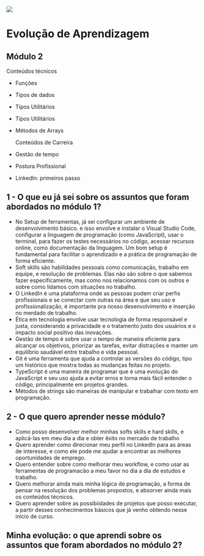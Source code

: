 ![](https://i.imgur.com/xG74tOh.png)

# Evolução de Aprendizagem

## Módulo 2


Conteúdos técnicos

- Funções
- Tipos de dados
- Tipos Utilitários
- Tipos Utilitários
- Métodos de Arrays

  Conteúdos de Carreira

 - Gestão de tempo
- Postura Profissional
- LinkedIn: primeiros passo

## 1 - O que eu já sei sobre os assuntos que foram abordados no módulo 1?


- No Setup de ferramentas, já sei configurar um ambiente de desenvolvimento básico. e isso envolve e instalar o Visual Studio Code, configurar a linguagem de programação (como 
  JavaScript), usar o terminal, para fazer os testes necessários no código, acessar recursos online, como documentação da linguagem. Um bom setup é fundamental para facilitar o 
  aprendizado e a prática de programação de forma eficiente.
- Soft skills são habilidades pessoais como comunicação, trabalho em equipe, e resolução de problemas. Elas não são sobre o que sabemos fazer especificamente,
  mas como nos relacionamos com os outros e sobre como lidamos com situações no trabalho.
- O LinkedIn é uma plataforma onde as pessoas podem criar perfis profissionais e se conectar com outras na área e que seu uso e profissionalização, é importante pra 
  nosso desenvolvimento e inserção no merdado de trabalho.
- Ética em tecnologia envolve usar tecnologia de forma responsável e justa, considerando a privacidade e o tratamento justo dos usuários e o impacto social positivo 
  das inovações.
- Gestão de tempo é sobre usar o tempo de maneira eficiente para alcançar os objetivos, priorizar as tarefas, evitar distrações e manter um equilíbrio saudável entre 
  trabalho e vida pessoal.
- Git é uma ferramenta que ajuda a controlar as versões do código, tipo um histórico que mostra todas as mudanças feitas no projeto. 
- TypeScript é uma maneira de programar que é uma evolução do JavaScript e seu uso ajuda a evitar erros e torna mais fácil entender o código, principalmente em 
  projetos grandes.
- Métodos de strings são maneiras de manipular e trabalhar com texto em programação. 

## 2 - O que quero aprender nesse módulo?

- Como posso desenvolver melhor minhas softs skills e hard skills, e aplicá-las em meu dia a dia e obter êxito no mercado de trabalho
- Quero aprender como direcionar meu perfil no LinkedIn para as áreas de interesse, e como ele pode me ajudar a encontrar as melhores oportunidades de emprego.
- Quero entender sobre como melhorar meu workflow, e como usar as ferramentas de programacão a meu favor no dia a dia de estudos e trabalho.
- Quero melhorar ainda mais minha lógica de programação, a forma de pensar na resolução dos problemas propostos, e absorver ainda mais os conteúdos técnicos.
- Quero aprender sobre as possibiidades de projetos que posso executar, a partir desses conhecimentos básicos que já venho obtendo nesse início de curso.

  

## Minha evolução: o que aprendi sobre os assuntos que foram abordados no módulo 2?








